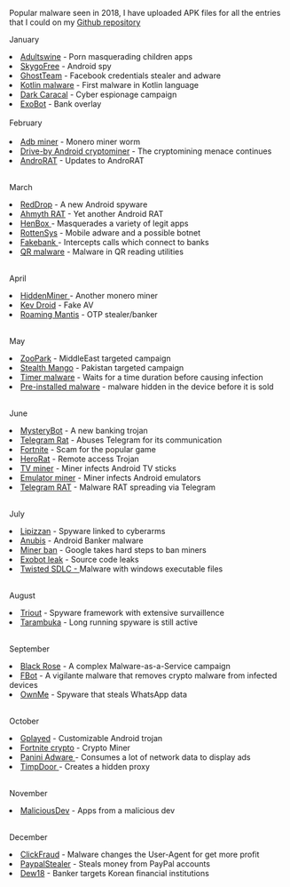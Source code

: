 Popular malware seen in 2018, I have uploaded APK files for all the entries that I could on my <a href="https://github.com/sk3ptre/AndroidMalware_2018">Github repository</a>

January

<li><a href="https://research.checkpoint.com/malware-displaying-porn-ads-discovered-in-game-apps-on-google-play/">Adultswine</a> - Porn masquerading children apps</li>
<li><a href="https://securelist.com/skygofree-following-in-the-footsteps-of-hackingteam/83603/">SkygoFree</a> - Android spy</li>
<li><a href="https://blog.trendmicro.com/trendlabs-security-intelligence/ghostteam-adware-can-steal-facebook-credentials/">GhostTeam</a> - Facebook credentials stealer and adware</li>
<li><a href="https://blog.trendmicro.com/trendlabs-security-intelligence/first-kotlin-developed-malicious-app-signs-users-premium-sms-services/">Kotlin malware</a> - First malware in Kotlin language</li>
<li><a href="https://info.lookout.com/rs/051-ESQ-475/images/Lookout_Dark-Caracal_srr_20180118_us_v.1.0.pdf">Dark Caracal</a> - Cyber espionage campaign</li>
<li><a href="https://clientsidedetection.com/exobot_android_malware_spreading_via_google_play_store.html">ExoBot</a> - Bank overlay</li>

<br>
February
<br><br>
<li><a href="http://blog.netlab.360.com/adb-miner-more-information-en/">Adb miner</a> - Monero miner worm</li>
<li><a href="https://blog.malwarebytes.com/threat-analysis/2018/02/drive-by-cryptomining-campaign-attracts-millions-of-android-users/">Drive-by Android cryptominer</a> - The cryptomining menace continues</li>
<li><a href="https://blog.trendmicro.com/trendlabs-security-intelligence/new-androrat-exploits-dated-permanent-rooting-vulnerability-allows-privilege-escalation/">AndroRAT</a> - Updates to AndroRAT</li>


<br>March

<li><a href="https://www.wandera.com/blog/reddrop-malware/">RedDrop</a> - A new Android spyware</li>
<li><a href="https://www.mysonicwall.com/SonicAlert/searchresults.aspx?ev=article&id=1129">Ahmyth RAT</a> - Yet another Android RAT</li>
<li><a href="https://researchcenter.paloaltonetworks.com/2018/03/unit42-henbox-chickens-come-home-roost/">HenBox </a> - Masquerades a variety of legit apps</li>
<li><a href="https://research.checkpoint.com/rottensys-not-secure-wi-fi-service/">RottenSys</a> - Mobile adware and a possible botnet</li> 
<li><a href="https://www.symantec.com/blogs/threat-intelligence/fakebank-intercepts-calls-banks">Fakebank </a> - Intercepts calls which connect to banks</li> 
<li><a href="https://nakedsecurity.sophos.com/2018/03/23/crooks-infiltrate-google-play-with-malware-lurking-in-qr-reading-utilities/">QR malware</a> - Malware in QR reading utilities</li>


<br>April

<li><a href="https://blog.trendmicro.com/trendlabs-security-intelligence/monero-mining-hiddenminer-android-malware-can-potentially-cause-device-failure/">HiddenMiner </a> - Another monero miner</li>
<li><a href="http://blog.talosintelligence.com/2018/04/fake-av-investigation-unearths-kevdroid.html">Kev Droid</a> - Fake AV </li>
<li><a href="https://securelist.com/roaming-mantis-uses-dns-hijacking-to-infect-android-smartphones/85178/">Roaming Mantis</a> - OTP stealer/banker</li>


<br>May

<li><a href="https://media.kasperskycontenthub.com/wp-content/uploads/sites/43/2018/05/03114450/ZooPark_for_public_final_edit.pdf">ZooPark</a> - MiddleEast targeted campaign</li>
<li><a href="https://info.lookout.com/rs/051-ESQ-475/images/lookout-stealth-mango-srr-us.pdf">Stealth Mango</a> - Pakistan targeted campaign</li>
<li><a href="https://www.symantec.com/blogs/threat-intelligence/persistent-malicious-apps-google-play">Timer malware</a> - Waits for a time duration before causing infection</li>
<li><a href="https://www.engadget.com/2018/05/24/report-finds-android-malware-pre-installed-on-hundreds-of-phones/">Pre-installed malware</a> - malware hidden in the device before it is sold</li>


<br>June

<li><a href="https://www.threatfabric.com/blogs/mysterybot__a_new_android_banking_trojan_ready_for_android_7_and_8.html">MysteryBot</a> - A new banking trojan</li>
<li><a href="https://www.welivesecurity.com/2018/06/18/new-telegram-abusing-android-rat/">Telegram Rat</a> - Abuses Telegram for its communication</li>
<li><a href="https://www.scmagazineuk.com/fortnite-for-android-scam-uncovered/article/775407/">Fortnite</a> - Scam for the popular game</li>
<li><a href="https://www.welivesecurity.com/2018/06/18/new-telegram-abusing-android-rat/">HeroRat</a> - Remote access Trojan</li>
<li><a href="https://www.extremetech.com/electronics/271247-android-malware-found-mining-cryptocurrency-on-amazon-fire-tv-devices">TV miner</a> - Miner infects Android TV sticks</li>
<li><a href="https://www.neowin.net/news/android-emulator-andy-os-is-reportedly-injecting-cryptomining-malware-onto-pcs/">Emulator miner</a> - Miner infects Android emulators</li>
<li><a href="https://www.welivesecurity.com/2018/06/18/new-telegram-abusing-android-rat/">Telegram RAT</a> - Malware RAT spreading via Telegram</li>


<br>July

<li><a href="https://nakedsecurity.sophos.com/2017/07/28/lipizzan-spyware-linked-to-cyberarms-firm-plunders-sms-logs-and-photos/">Lipizzan</a> - Spyware linked to cyberarms</li>
<li><a href="https://securityintelligence.com/anubis-strikes-again-mobile-malware-continues-to-plague-users-in-official-app-stores/">Anubis</a> - Android Banker malware</li>
<li><a href="https://nakedsecurity.sophos.com/2018/07/30/google-bans-android-miners-from-play-store/">Miner ban</a> - Google takes hard steps to ban miners</li>
<li><a href="https://www.tripwire.com/state-of-security/security-data-protection/cyber-security/exobot-android-banking-trojans-source-code-leaked-online/">Exobot leak</a> - Source code leaks</li>
<li><a href="https://researchcenter.paloaltonetworks.com/2018/07/unit42-hidden-devil-development-life-cycle-google-play-apps-infected-windows-executable-files/">Twisted SDLC - </a>Malware with windows executable files</li>


<br>August

<li><a href="https://labs.bitdefender.com/2018/08/triout-spyware-framework-for-android-with-extensive-surveillance-capabilities/">Triout</a> - Spyware framework with extensive survaillence</li>
<li><a href="https://securitynews.sonicwall.com/xmlpost/a-long-running-android-spyware-which-targets-social-apps-is-still-active/">Tarambuka</a> - Long running spyware is still active</li>


<br>September

<li><a href="https://research.checkpoint.com/meet-black-rose-lucy-the-latest-russian-maas-botnet/">Black Rose</a> - A complex Malware-as-a-Service campaign</li>
<li><a href="https://securitynews.sonicwall.com/xmlpost/vigilante-malware-removes-cryptominers-from-the-infected-device/">FBot</a> - A vigilante malware that removes crypto malware from infected devices</li>
<li><a href="https://file.gdatasoftware.com/web/de/documents/whitepaper/G_DATA_WhitePaper_-_Analysis_of_Android.Trojan-Spy.Buhsam.A.pdf">OwnMe</a> - Spyware that steals WhatsApp data</li>


<br>October

<li><a href="https://blog.talosintelligence.com/2018/10/gplayedtrojan.html">Gplayed</a> - Customizable Android trojan</li>
<li><a href="https://blog.malwarebytes.com/cybercrime/2018/10/fortnite-gamers-targeted-by-data-theft-malware/">Fortnite crypto</a> - Crypto Miner</li>
<li><a href="https://securitynews.sonicwall.com/xmlpost/panini-adware-for-android-soaks-network-bandwidth-bad-news-for-users-with-limited-data/">Panini Adware </a> - Consumes a lot of network data to display ads</li>
<li><a href="https://securingtomorrow.mcafee.com/mcafee-labs/android-timpdoor-turns-mobile-devices-into-hidden-proxies/">TimpDoor </a> - Creates a hidden proxy</li>


<br>November

<li><a href="https://techcrunch.com/2018/11/20/half-a-million-android-users-tricked-into-downloading-malware-from-google-play/">MaliciousDev</a> - Apps from a malicious dev</li>


<br>December

<li><a href="https://news.sophos.com/en-us/2018/12/06/android-clickfraud-fake-iphone/">ClickFraud</a> - Malware changes the User-Agent for get more profit</li>
<li><a href="https://www.welivesecurity.com/2018/12/11/android-trojan-steals-money-paypal-accounts-2fa/">PaypalStealer</a> - Steals money from PayPal accounts</li>
<li><a href="https://securitynews.sonicwall.com/xmlpost/dew18-banker-for-android-targets-korean-financial-institutions/">Dew18</a> - Banker targets Korean financial institutions</li>
